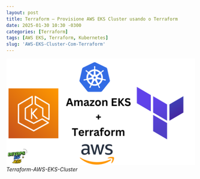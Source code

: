 ```yaml
---
layout: post
title: Terraform — Provisione AWS EKS Cluster usando o Terraform
date: 2025-01-30 10:30 -0300
categories: [Terraform]
tags: [AWS EKS, Terraform, Kubernetes]
slug: 'AWS-EKS-Cluster-Com-Terraform'
---
```


![alt text](/assets/img/01/terraform-aws-eks-cluster.png)
_Terraform-AWS-EKS-Cluster_